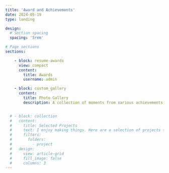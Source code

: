 ```yaml
---
title: 'Award and Achievements'
date: 2024-05-19
type: landing

design:
  # Section spacing
  spacing: '5rem'

# Page sections
sections:

    - block: resume-awards
      view: compact
      content:
        title: Awards
        username: admin

    - block: custom_gallery
      content:
        title: Photo Gallery
        description: A collection of moments from various achievements and events.


  # - block: collection
  #   content:
  #     title: Selected Projects
  #     text: I enjoy making things. Here are a selection of projects that I have worked on over the years.
  #     filters:
  #       folders:
  #         - project
  #   design:
  #     view: article-grid
  #     fill_image: false
  #     columns: 3
---
```

